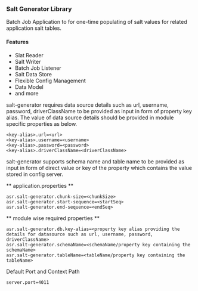 ### Salt Generator Library

Batch Job Application to for one-time populating of salt values for related application salt tables.

#### Features

- Slat Reader
- Salt Writer
- Batch Job Listener
- Salt Data Store
- Flexible Config Management
- Data Model
- and more


salt-generator requires data source details such as url, username, password, driverClassName to be provided as input in form of property key alias. The value of data source details should be provided in module specific properties as below.

```
<key-alias>.url=<url>
<key-alias>.username=<username>
<key-alias>.password=<password>
<key-alias>.driverClassName=<driverClassName>
```

salt-generator supports schema name and table name to be provided as input in form of direct value or key of the property which contains the value stored in config server.

** application.properties **

```
asr.salt-generator.chunk-size=<chunkSize>
asr.salt-generator.start-sequence=<startSeq>
asr.salt-generator.end-sequence=<endSeq>
```

** module wise required properties **

```
asr.salt-generator.db.key-alias=<property key alias providing the details for datasource such as url, username, password, driverClassName>
asr.salt-generator.schemaName=<schemaName/property key containing the schemaName>
asr.salt-generator.tableName=<tableName/property key containing the tableName>
```

Default Port and Context Path

```
server.port=4011
```
